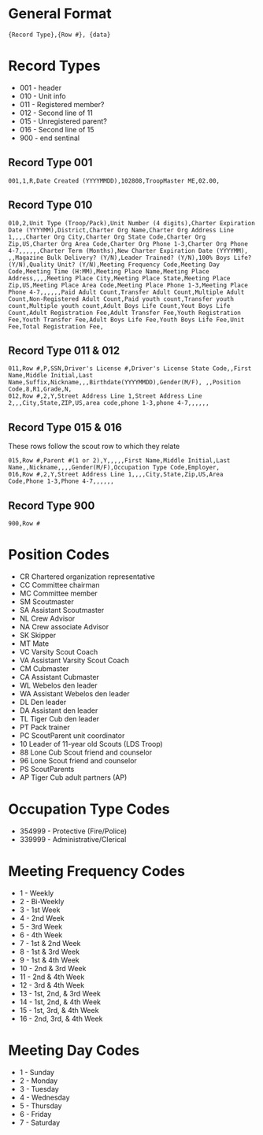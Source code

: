 General Format
==============
    {Record Type},{Row #}, {data}

Record Types
============
* 001 - header
* 010 - Unit info
* 011 - Registered member?
* 012 - Second line of 11
* 015 - Unregistered parent?
* 016 - Second line of 15
* 900 - end sentinal

Record Type 001
---------------
    001,1,R,Date Created (YYYYMMDD),102808,TroopMaster ME,02.00,

Record Type 010
---------------
    010,2,Unit Type (Troop/Pack),Unit Number (4 digits),Charter Expiration Date (YYYYMM),District,Charter Org Name,Charter Org Address Line 1,,,,Charter Org City,Charter Org State Code,Charter Org Zip,US,Charter Org Area Code,Charter Org Phone 1-3,Charter Org Phone 4-7,,,,,,Charter Term (Months),New Charter Expiration Date (YYYYMM), ,,Magazine Bulk Delivery? (Y/N),Leader Trained? (Y/N),100% Boys Life? (Y/N),Quality Unit? (Y/N),Meeting Frequency Code,Meeting Day Code,Meeting Time (H:MM),Meeting Place Name,Meeting Place Address,,,,Meeting Place City,Meeting Place State,Meeting Place Zip,US,Meeting Place Area Code,Meeting Place Phone 1-3,Meeting Place Phone 4-7,,,,,,Paid Adult Count,Transfer Adult Count,Multiple Adult Count,Non-Registered Adult Count,Paid youth count,Transfer youth count,Multiple youth count,Adult Boys Life Count,Yout Boys Life Count,Adult Registration Fee,Adult Transfer Fee,Youth Registration Fee,Youth Transfer Fee,Adult Boys Life Fee,Youth Boys Life Fee,Unit Fee,Total Registration Fee,

Record Type 011 & 012
---------------------
    011,Row #,P,SSN,Driver's License #,Driver's License State Code,,First Name,Middle Initial,Last Name,Suffix,Nickname,,,Birthdate(YYYYMMDD),Gender(M/F), ,,Position Code,8,R1,Grade,N,
    012,Row #,2,Y,Street Address Line 1,Street Address Line 2,,,City,State,ZIP,US,area code,phone 1-3,phone 4-7,,,,,,

Record Type 015 & 016
---------------------
These rows follow the scout row to which they relate 

    015,Row #,Parent #(1 or 2),Y,,,,,First Name,Middle Initial,Last Name,,Nickname,,,,Gender(M/F),Occupation Type Code,Employer,
    016,Row #,2,Y,Street Address Line 1,,,,City,State,Zip,US,Area Code,Phone 1-3,Phone 4-7,,,,,,

Record Type 900
---------------
    900,Row #

Position Codes
==============
* CR Chartered organization representative
* CC Committee chairman
* MC Committee member
* SM Scoutmaster 
* SA Assistant Scoutmaster
* NL Crew Advisor
* NA Crew associate Advisor
* SK Skipper
* MT Mate
* VC Varsity Scout Coach
* VA Assistant Varsity Scout Coach
* CM Cubmaster
* CA Assistant Cubmaster
* WL Webelos den leader
* WA Assistant Webelos den leader
* DL Den leader 
* DA Assistant den leader
* TL Tiger Cub den leader
* PT Pack trainer
* PC ScoutParent unit coordinator
* 10 Leader of 11-year old Scouts (LDS Troop)
* 88 Lone Cub Scout friend and counselor
* 96 Lone Scout friend and counselor
* PS ScoutParents
* AP Tiger Cub adult partners (AP) 

Occupation Type Codes
=====================
* 354999 - Protective (Fire/Police)
* 339999 - Administrative/Clerical

Meeting Frequency Codes
=======================
* 1 - Weekly
* 2 - Bi-Weekly
* 3 - 1st Week
* 4 - 2nd Week
* 5 - 3rd Week
* 6 - 4th Week
* 7 - 1st & 2nd Week
* 8 - 1st & 3rd Week
* 9 - 1st & 4th Week
* 10 - 2nd & 3rd Week
* 11 - 2nd & 4th Week
* 12 - 3rd & 4th Week
* 13 - 1st, 2nd, & 3rd Week
* 14 - 1st, 2nd, & 4th Week
* 15 - 1st, 3rd, & 4th Week
* 16 - 2nd, 3rd, & 4th Week

Meeting Day Codes
=================
* 1 - Sunday
* 2 - Monday
* 3 - Tuesday
* 4 - Wednesday
* 5 - Thursday
* 6 - Friday
* 7 - Saturday